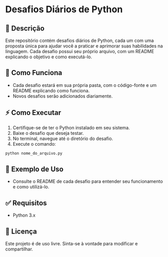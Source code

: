 # Desafios Diários de Python

## 📌 Descrição
Este repositório contém desafios diários de Python, cada um com uma proposta única para ajudar você a praticar e aprimorar suas habilidades na linguagem. Cada desafio possui seu próprio arquivo, com um README explicando o objetivo e como executá-lo.

## 🚀 Como Funciona
- Cada desafio estará em sua própria pasta, com o código-fonte e um README explicando como funciona.
- Novos desafios serão adicionados diariamente.

## ⚡ Como Executar
1. Certifique-se de ter o Python instalado em seu sistema.
2. Baixe o desafio que deseja testar.
3. No terminal, navegue até o diretório do desafio.
4. Execute o comando:

```bash
python nome_do_arquivo.py
```

## 🎯 Exemplo de Uso
- Consulte o README de cada desafio para entender seu funcionamento e como utilizá-lo.

## ✅ Requisitos
- Python 3.x

## 📄 Licença
Este projeto é de uso livre. Sinta-se à vontade para modificar e compartilhar.

